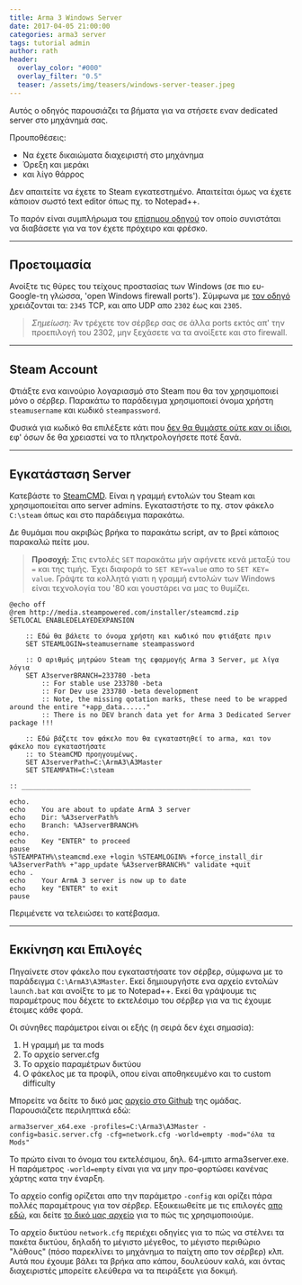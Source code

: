 ```yaml
---
title: Arma 3 Windows Server
date: 2017-04-05 21:00:00
categories: arma3 server
tags: tutorial admin
author: rath
header:
  overlay_color: "#000"
  overlay_filter: "0.5"
  teaser: /assets/img/teasers/windows-server-teaser.jpeg
---
```


Αυτός ο οδηγός παρουσιάζει τα βήματα για να στήσετε εναν dedicated server στο μηχάνημά σας.

Προυποθέσεις:

* Να έχετε δικαιώματα διαχειριστή στο μηχάνημα
* Όρεξη και μεράκι
* και λίγο θάρρος

Δεν απαιτείτε να έχετε το Steam εγκατεστημένο. Απαιτείται όμως να έχετε κάποιον σωστό text editor όπως πχ. το Notepad++.

Το παρόν είναι συμπλήρωμα του [επίσημου οδηγού](https://community.bistudio.com/wiki/Arma_3_Dedicated_Server#Instructions_.28Windows_o.2Fs.29) τον οποίο συνιστάται να διαβάσετε για να τον έχετε πρόχειρο και φρέσκο.

---

## Προετοιμασία

Ανοίξτε τις θύρες του τείχους προστασίας των Windows (σε πιο ευ-Google-τη γλώσσα, 'open Windows firewall ports'). Σύμφωνα με [τον οδηγό](https://community.bistudio.com/wiki/Arma_3_Dedicated_Server#Additional_Info) χρειάζονται τα:
`2345` TCP, και απο UDP απο `2302` έως και `2305`.

> _Σημείωση:_ Άν τρέχετε τον σέρβερ σας σε άλλα ports εκτός απ' την προεπιλογή του 2302, μην ξεχάσετε να τα ανοίξετε και στο firewall.


---

## Steam Account

Φτιάξτε ενα καινούριο λογαριασμό στο Steam που θα τον χρησιμοποιεί μόνο ο σέρβερ. Παρακάτω το παράδειγμα
χρησιμοποιεί όνομα χρήστη `steamusername` και κωδικό `steampassword`.

Φυσικά για κωδικό θα επιλέξετε κάτι που [δεν θα θυμάστε ούτε καν οι ίδιοι](https://www.random.org/passwords/?num=5&len=24&format=html&rnd=new),
 εφ' όσων δε θα χρειαστεί να το πληκτρολογήσετε ποτέ ξανά.


---

## Εγκατάσταση Server

Κατεβάστε το [SteamCMD](http://media.steampowered.com/installer/steamcmd.zip). Είναι η γραμμή εντολών του Steam και χρησιμοποιείται απο server admins. Εγκαταστήστε το πχ. στον φάκελο `C:\steam` όπως και στο παράδειγμα παρακάτω.

Δε θυμάμαι που ακριβώς βρήκα το παρακάτω script, αν το βρεί κάποιος παρακαλώ πείτε μου.

> **Προσοχή:** Στις εντολές `SET` παρακάτω μήν αφήνετε κενά μεταξύ του `=` και της τιμής. Έχει διαφορά το `SET KEY=value` απο το `SET KEY= value`. Γράψτε τα κολλητά γιατι η γραμμή εντολών των Windows είναι τεχνολογία του '80 και γουστάρει να μας το θυμίζει.

```
@echo off
@rem http://media.steampowered.com/installer/steamcmd.zip
SETLOCAL ENABLEDELAYEDEXPANSION

	:: Εδώ θα βάλετε το όνομα χρήστη και κωδικό που φτιάξατε πριν
	SET STEAMLOGIN=steamusername steampassword

	:: Ο αριθμός μητρώου Steam της εφαρμογής Arma 3 Server, με λίγα λόγια
	SET A3serverBRANCH=233780 -beta
		:: For stable use 233780 -beta
		:: For Dev use 233780 -beta development
		:: Note, the missing qotation marks, these need to be wrapped around the entire "+app_data......"
		:: There is no DEV branch data yet for Arma 3 Dedicated Server package !!!

	:: Εδώ βάζετε τον φάκελο που θα εγκαταστηθεί το arma, και τον φάκελο που εγκαταστήσατε
	:: το SteamCMD προηγουμένως.
	SET A3serverPath=C:\ArmA3\A3Master
	SET STEAMPATH=C:\steam

:: _________________________________________________________

echo.
echo    You are about to update ArmA 3 server
echo    Dir: %A3serverPath%
echo    Branch: %A3serverBRANCH%
echo.
echo    Key "ENTER" to proceed
pause
%STEAMPATH%\steamcmd.exe +login %STEAMLOGIN% +force_install_dir %A3serverPath% +"app_update %A3serverBRANCH%" validate +quit
echo .
echo    Your ArmA 3 server is now up to date
echo    key "ENTER" to exit
pause
```

Περιμένετε να τελειώσει το κατέβασμα.


---

## Εκκίνηση και Επιλογές

Πηγαίνετε στον φάκελο που εγκαταστήσατε τον σέρβερ, σύμφωνα με το παράδειγμα `C:\ArmA3\A3Master`. Εκεί δημιουργήστε ενα αρχείο εντολών `launch.bat` και ανοίξτε το με το Notepad++. Εκεί θα γράψουμε τις παραμέτρους που δέχετε το εκτελέσιμο του σέρβερ για να τις έχουμε έτοιμες κάθε φορά.

Οι σύνηθες παράμετροι είναι οι εξής (η σειρά δεν έχει σημασία):

1. Η γραμμή με τα mods
1. Το αρχείο server.cfg
1. Το αρχείο παραμέτρων δικτύου
1. Ο φάκελος με τα προφίλ, οπου είναι αποθηκευμένο και το custom difficulty


Μπορείτε να δείτε το δικό μας [αρχείο στο Github](https://github.com/HellenicMilsim/A3ServerConfig/blob/master/runconfig/dedi.bat) της ομάδας. Παρουσιάζετε περιληπτικά εδώ:

```
arma3server_x64.exe -profiles=C:\Arma3\A3Master -config=basic.server.cfg -cfg=network.cfg -world=empty -mod="όλα τα Mods"
```

Το πρώτο είναι το όνομα του εκτελέσιμου, δηλ. 64-μπιτο arma3server.exe. Η παράμετρος `-world=empty` είναι για να μην προ-φορτώσει κανένας χάρτης κατα την έναρξη.

Το αρχείο config ορίζεται απο την παράμετρο `-config` και ορίζει πάρα πολλές παραμέτρους για τον σέρβερ. Εξοικειωθείτε με τις επιλογές [απο εδώ](https://community.bistudio.com/wiki/server.cfg),
και δείτε [το δικό μας αρχείο](https://github.com/HellenicMilsim/A3ServerConfig/blob/master/basic.cfg) για το πώς τις χρησιμοποιούμε.

Το αρχείο δικτύου `network.cfg` περιέχει οδηγίες για το πώς να στέλνει τα πακέτα δικτύου, δηλαδή το μέγιστο μέγεθος, το μέγιστο περιθώριο "λάθους" (πόσο παρεκλίνει το μηχάνημα το παίχτη απο τον σέρβερ) κλπ. Αυτά που έχουμε βάλει τα βρήκα απο κάπου, δουλεύουν καλά, και όντας διαχειριστές μπορείτε ελεύθερα να τα πειράξετε για δοκιμή.
